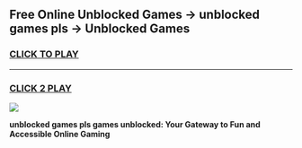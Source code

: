 
## Free Online Unblocked Games → unblocked games pls → Unblocked Games
<h3>
<a href="https://premium.freeplayer.one?title=unblocked_games_pls&ref=21F">CLICK TO PLAY</a></h3>
<hr>

<h3>
<a href="https://premium.freeplayer.one?title=unblocked_games_pls&ref=21F">CLICK 2 PLAY</a>
  
</h3>

<a href="https://premium.freeplayer.one?title=unblocked_games_pls&ref=21F/"><img src="https://clearcache.store/games.png"></a>


**unblocked games pls games unblocked: Your Gateway to Fun and Accessible Online Gaming**
